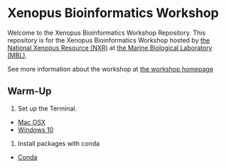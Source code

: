 # Xenopus Bioinformatics Workshop

Welcome to the Xenopus Bioinformatics Workshop Repository. This repository is for 
the Xenopus Bioinformatics Workshop hosted by 
[the National Xenopus Resource (NXR)](https://www.mbl.edu/xenopus/)
at [the Marine Biological Laboratory (MBL)](https://www.mbl.edu/). 

See more information about the workshop at 
[the workshop homepage](https://www.mbl.edu/xenopus/workshops/bioinformatics)

## Warm-Up
1. Set up the Terminal.
 - [Mac OSX](https://github.com/taejoonlab/xenopus-bioinfo/wiki/SetupMacOSX)
 - [Windows 10](https://github.com/taejoonlab/xenopus-bioinfo/wiki/SetupWindows10)

1. Install packages with conda
 - [Conda](https://github.com/taejoonlab/xenopus-bioinfo/wiki/SetupConda)
